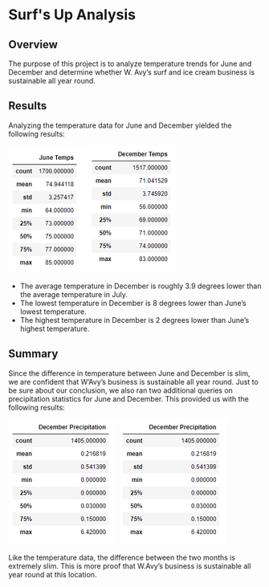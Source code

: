# Surf's Up Analysis

## Overview
The purpose of this project is to analyze temperature trends for June and December and determine whether W. Avy’s surf and ice cream business is sustainable all year round. 

## Results
Analyzing the temperature data for June and December yielded the following results:

![June Temps](/resources/june_temps.PNG)
![Dec Temps](/resources/dec_temps.PNG)


-	The average temperature in December is roughly 3.9 degrees lower than the average temperature in July.
-	The lowest temperature in December is 8 degrees lower than June’s lowest temperature.
-	The highest temperature in December is 2 degrees lower than June’s highest temperature. 

## Summary
Since the difference in temperature between June and December is slim, we are confident that W’Avy’s business is sustainable all year round. Just to be sure about our conclusion, we also ran two additional queries on precipitation statistics for June and December. This provided us with the following results:

![June Prcp](/resources/dec_prcp.PNG)
![Dec Prcp](/resources/dec_prcp.PNG)

Like the temperature data, the difference between the two months is extremely slim. This is more proof that W.Avy’s business is sustainable all year round at this location. 
